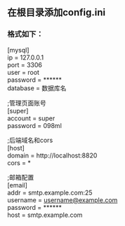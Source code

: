 ## 在根目录添加config.ini

### 格式如下：

[mysql]  
ip = 127.0.0.1  
port = 3306  
user = root  
password = ******  
database = 数据库名  
  
;管理页面账号  
[super]  
account = super  
password = 098ml  
  
;后端域名和cors  
[host]  
domain = http://localhost:8820  
cors = *  
  
;邮箱配置  
[email]  
addr = smtp.example.com:25  
username = username@example.com  
password = ******  
host = smtp.example.com  
  